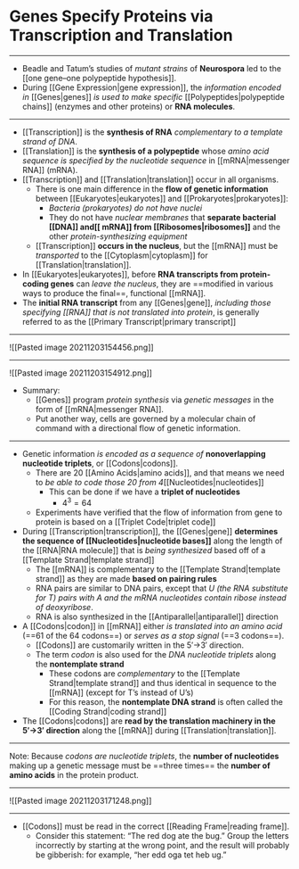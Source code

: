 # Genes Specify Proteins via Transcription and Translation
---
- Beadle and Tatum’s studies of *mutant strains* of **Neurospora** led to the [[one gene–one polypeptide hypothesis]]. 
- During [[Gene Expression|gene expression]], the *information encoded in* [[Genes|genes]] *is used to make specific* [[Polypeptides|polypeptide chains]] (enzymes and other proteins) or **RNA molecules**.
---
- [[Transcription]] is the **synthesis of RNA** *complementary to a template strand of DNA*. 
- [[Translation]] is the **synthesis of a polypeptide** whose *amino acid sequence is specified by the nucleotide sequence* in [[mRNA|messenger RNA]] (mRNA).
- [[Transcription]] and [[Translation|translation]] occur in all organisms.
	- There is one main difference in the **flow of genetic information** between [[Eukaryotes|eukaryotes]] and [[Prokaryotes|prokaryotes]]:
		- *Bacteria (prokaryotes) do not have nuclei*
		- They do not have *nuclear membranes* that **separate bacterial [[DNA]] and[[ mRNA]] from [[Ribosomes|ribosomes]]** and the other *protein-synthesizing equipment*
	- [[Transcription]] **occurs in the nucleus**, but the [[mRNA]] must be *transported* to the [[Cytoplasm|cytoplasm]] for [[Translation|translation]].
- In [[Eukaryotes|eukaryotes]], before **RNA transcripts from protein-coding genes** can *leave the nucleus*, they are ==modified in various ways to produce the final==, functional [[mRNA]].
- The **initial RNA transcript** from any [[Genes|gene]], *including those specifying [[RNA]] that is not translated into protein*, is generally referred to as the [[Primary Transcript|primary transcript]]

---
![[Pasted image 20211203154456.png]]

---
![[Pasted image 20211203154912.png]]
- Summary:
	- [[Genes]] program *protein synthesis* via *genetic messages* in the form of [[mRNA|messenger RNA]]. 
	- Put another way, cells are governed by a molecular chain of command with a directional flow of genetic information.

---
- Genetic information *is encoded as a sequence of* **nonoverlapping nucleotide triplets**, or [[Codons|codons]]. 
	- There are 20 [[Amino Acids|amino acids]], and that means we need to *be able to code those 20 from 4*[[Nucleotides|nucleotides]]
		- This can be done if we have a **triplet of nucleotides**
			- $4^3=64$
	- Experiments have verified that the flow of information from gene to protein is based on a [[Triplet Code|triplet code]]
- During [[Transcription|transcription]], the [[Genes|gene]] **determines the sequence of [[Nucleotides|nucleotide bases]]** along the length of the [[RNA|RNA molecule]] that is *being synthesized* based off of a [[Template Strand|template strand]]
	- The [[mRNA]] is complementary to the [[Template Strand|template strand]] as they are made **based on pairing rules**
	- RNA pairs are similar to DNA pairs, except that *U (the RNA substitute for T) pairs with A and the mRNA nucleotides contain ribose instead of deoxyribose*.
	- RNA is also synthesized in the [[Antiparallel|antiparallel]] direction
- A [[Codons|codon]] in [[mRNA]] either *is translated into an amino acid* (==61 of the 64 codons==) or *serves as a stop signal* (==3 codons==). 
	- [[Codons]] are customarily written in the 5′→3′ direction.
	- The term *codon* is also used for the *DNA nucleotide triplets* along the **nontemplate strand**
		- These codons are *complementary* to the [[Template Strand|template strand]] and thus identical in sequence to the [[mRNA]] (except for T’s instead of U’s)
		- For this reason, the **nontemplate DNA strand** is often called the [[Coding Strand|coding strand]]
- The [[Codons|codons]] are **read by the translation machinery in the 5′→3′ direction** along the [[mRNA]] during [[Translation|translation]].

---
Note: Because *codons are nucleotide triplets*, the **number of nucleotides** making up a genetic message must be ==three times== the **number of amino acids** in the protein product.

---
![[Pasted image 20211203171248.png]]

---
- [[Codons]] must be read in the correct [[Reading Frame|reading frame]].
	- Consider this statement: “The red dog ate the bug.” Group the letters incorrectly by starting at the wrong point, and the result will probably be gibberish: for example, “her edd oga tet heb ug.”